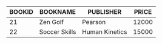 BOOKID | BOOKNAME | PUBLISHER | PRICE
-- | -- | -- | --
21	|Zen Golf	|Pearson	|12000
22	|Soccer Skills	|Human Kinetics	|15000
